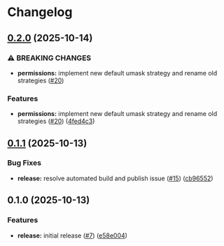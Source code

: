 # Changelog

## [0.2.0](https://github.com/jimeh/vscode-executable-on-save/compare/v0.1.1...v0.2.0) (2025-10-14)


### ⚠ BREAKING CHANGES

* **permissions:** implement new default umask strategy and rename old strategies ([#20](https://github.com/jimeh/vscode-executable-on-save/issues/20))

### Features

* **permissions:** implement new default umask strategy and rename old strategies ([#20](https://github.com/jimeh/vscode-executable-on-save/issues/20)) ([4fed4c3](https://github.com/jimeh/vscode-executable-on-save/commit/4fed4c3f90c894b847c419b54f0bcee2e9ceeacd))

## [0.1.1](https://github.com/jimeh/vscode-executable-on-save/compare/v0.1.0...v0.1.1) (2025-10-13)


### Bug Fixes

* **release:** resolve automated build and publish issue ([#15](https://github.com/jimeh/vscode-executable-on-save/issues/15)) ([cb96552](https://github.com/jimeh/vscode-executable-on-save/commit/cb96552d825841d1d677d710745b2b6f5776a572))

## 0.1.0 (2025-10-13)


### Features

* **release:** initial release ([#7](https://github.com/jimeh/vscode-executable-on-save/issues/7)) ([e58e004](https://github.com/jimeh/vscode-executable-on-save/commit/e58e00452e95964bfcb11b05f0e128cf00e4db9d))
